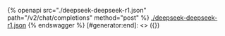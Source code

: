 [#generator:start]: <> ({ "template": "openapi" })
{% openapi src="./deepseek-deepseek-r1.json" path="/v2/chat/completions" method="post" %}
[./deepseek-deepseek-r1.json](./deepseek-deepseek-r1.json)
{% endswagger %}
[#generator:end]: <> ({})